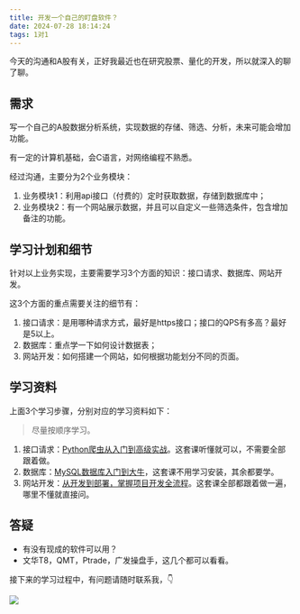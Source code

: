```yaml
---
title: 开发一个自己的盯盘软件？
date: 2024-07-28 18:14:24
tags: 1对1
---
```


今天的沟通和A股有关，正好我最近也在研究股票、量化的开发，所以就深入的聊了聊。

## 需求

写一个自己的A股数据分析系统，实现数据的存储、筛选、分析，未来可能会增加功能。

有一定的计算机基础，会C语言，对网络编程不熟悉。

经过沟通，主要分为2个业务模块：
1. 业务模块1：利用api接口（付费的）定时获取数据，存储到数据库中；
2. 业务模块2：有一个网站展示数据，并且可以自定义一些筛选条件，包含增加备注的功能。

## 学习计划和细节

针对以上业务实现，主要需要学习3个方面的知识：接口请求、数据库、网站开发。


这3个方面的重点需要关注的细节有：

1. 接口请求：是用哪种请求方式，最好是https接口；接口的QPS有多高？最好是5以上。
2. 数据库：重点学一下如何设计数据表；
3. 网站开发：如何搭建一个网站，如何根据功能划分不同的页面。

## 学习资料

上面3个学习步骤，分别对应的学习资料如下：

> 尽量按顺序学习。


1. 接口请求：[Python爬虫从入门到高级实战](https://www.bilibili.com/video/BV1y54y1y74F)。这套课听懂就可以，不需要全部跟着做。
2. 数据库：[MySQL数据库入门到大牛](https://www.bilibili.com/video/BV1iq4y1u7vj/?spm_id_from=333.337.search-card.all.click&vd_source=ca20bb8763fcb18660aa74d7a87234fa)，这套课不用学习安装，其余都要学。
3. 网站开发：[从开发到部署，掌握项目开发全流程](http://gk.link/a/10Wl1)。这套课全部都跟着做一遍，哪里不懂就直接问。

## 答疑

- 有没有现成的软件可以用？
- 文华T8，QMT，Ptrade，广发操盘手，这几个都可以看看。


接下来的学习过程中，有问题请随时联系我，👇

![](https://www.python-office.com/assets/img/qr-code.b0c382a8.jpg)